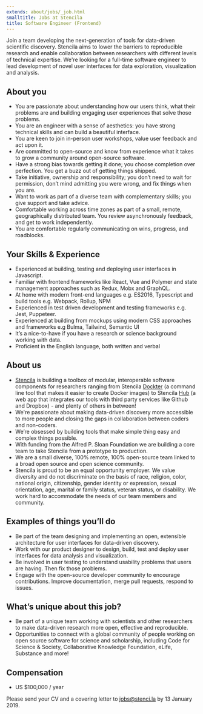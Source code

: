 ```yaml
---
extends: about/jobs/_job.html
smalltitle: Jobs at Stencila
title: Software Engineer (Frontend)
---
```


Join a team developing the next-generation of tools for data-driven scientific discovery. Stencila aims to lower the barriers to reproducible research and enable collaboration between researchers with different levels of technical expertise. We're looking for a full-time software engineer to lead development of novel user interfaces for data exploration, visualization and analysis.

## About you

* You are passionate about understanding how our users think, what their problems are and building engaging user experiences that solve those problems.
* You are an engineer with a sense of aesthetics: you have strong technical skills and can build a beautiful interface.
* You are keen to join in-person user workshops, value user feedback and act upon it.
* Are committed to open-source and know from experience what it takes to grow a community around open-source software.
* Have a strong bias towards getting it done; you choose completion over perfection. You get a buzz out of getting things shipped.
* Take initiative, ownership and responsibility; you don’t need to wait for permission, don’t mind admitting you were wrong, and fix things when you are.
* Want to work as part of a diverse team with complementary skills; you give support and take advice.
* Comfortable working across time zones as part of a small, remote, geographically distributed team. You review asynchronously feedback, and get to work independently. 
* You are comfortable regularly communicating on wins, progress, and roadblocks.

## Your Skills & Experience

* Experienced at building, testing and deploying user interfaces in Javascript.
* Familiar with frontend frameworks like React, Vue and Polymer and state management approaches such as Redux, Mobx and GraphQL.
* At home with modern front-end languages e.g. ES2016, Typescript and build tools e.g. Webpack, Rollup, NPM
* Experienced in test driven development and testing frameworks e.g. Jest, Puppeteer.
* Experienced at building from mockups using modern CSS approaches and frameworks e.g Bulma, Tailwind, Semantic UI
* It’s a nice-to-have if you have a research or science background working with data.
* Proficient in the English language, both written and verbal

## About us

* [Stencila](https://stenci.la) is building a toolbox of modular, interoperable software components for researchers ranging from Stencila [Dockter](https://github.com/stencila/dockter) (a command line tool that makes it easier to create Docker images) to Stencila [Hub](https://hub.stenci.la) (a web app that integrates our tools with third party services like Github and Dropbox) - and plenty of others in between!
* We're passionate about making data-driven discovery more accessible to more people and closing the gaps in collaboration between coders and non-coders.
* We’re obsessed by building tools that make simple thing easy and complex things possible.
* With funding from the Alfred P. Sloan Foundation we are building a core team to take Stencila from a prototype to production.
* We are a small diverse, 100% remote, 100% open-source team linked to a broad open source and open science community.
* Stencila is proud to be an equal opportunity employer. We value diversity and do not discriminate on the basis of race, religion, color, national origin, citizenship, gender identity or expression, sexual orientation, age, marital or family status, veteran status, or disability. We work hard to accommodate the needs of our team members and community. 

## Examples of things you’ll do

* Be part of the team designing and implementing an open, extensible architecture for user interfaces for data-driven discovery.
* Work with our product designer to design, build, test and deploy user interfaces for data analysis and visualization.
* Be involved in user testing to understand usability problems that users are having. Then fix those problems.
* Engage with the open-source developer community to encourage contributions. Improve documentation, merge pull requests, respond to issues.

## What’s unique about this job?

* Be part of a unique team working with scientists and other researchers to make data-driven research more open, effective and reproducible.
* Opportunities to connect with a global community of people working on open source software for science and scholarship, including Code for Science & Society, Collaborative Knowledge Foundation, eLife, Substance and more!


## Compensation 

* US $100,000 / year

Please send your CV and a covering letter to [jobs@stenci.la](jobs@stenci.la) by 13 January 2019.
